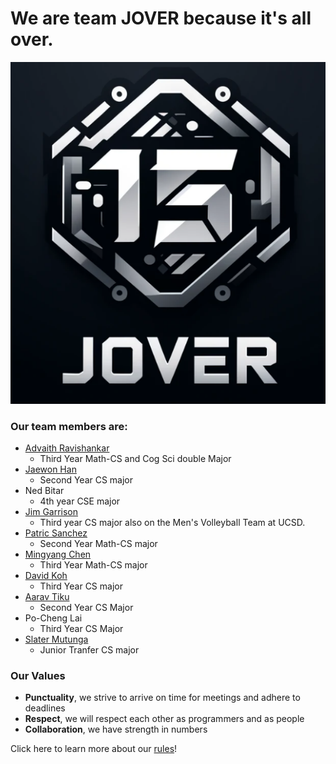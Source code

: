 # We are team JOVER because it's all over.
![Jover](https://github.com/cse110-sp24-group15/cse110-sp24-group15/blob/main/admin/branding/logo.png)

### Our team members are:
- [Advaith Ravishankar](https://github.com/AdvaithRavishankar)
   - Third Year Math-CS and Cog Sci double Major    
- [Jaewon Han](https://github.com/rabongHan)
   - Second Year CS major
- Ned Bitar
   -   4th year CSE major 
- [Jim Garrison](https://jimgarr.github.io/Pages/)  
   - Third year CS major also on the Men's Volleyball Team at UCSD. 
- [Patric Sanchez](https://github.com/ptsanchez)
   - Second Year Math-CS major
- [Mingyang Chen](https://github.com/cmy0357)
   -  Third Year Math-CS major
- [David Koh](https://github.com/minidawie)
   - Third Year CS major
- [Aarav Tiku](https://github.com/aaravtiku)
   - Second Year CS Major
- Po-Cheng Lai
   - Third Year CS Major 
- [Slater Mutunga](https://github.com/slatermutunga)
   - Junior Tranfer CS major

### Our Values
- **Punctuality**, we strive to arrive on time for meetings and adhere to deadlines
- **Respect**, we will respect each other as programmers and as people
- **Collaboration**, we have strength in numbers

Click here to learn more about our [rules](https://github.com/cse110-sp24-group15/cse110-sp24-group15/blob/main/admin/rules.md)!
